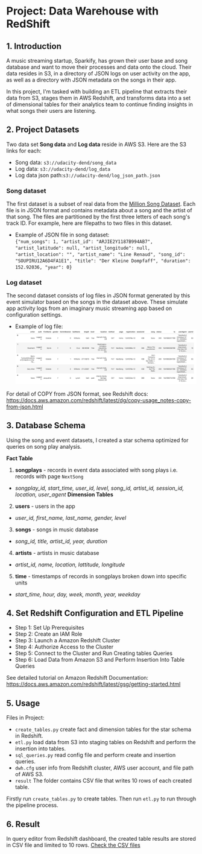# Project: Data Warehouse with RedShift

## 1. Introduction
A music streaming startup, Sparkify, has grown their user base and song database and want to move their processes and data onto the cloud. Their data resides in S3, in a directory of JSON logs on user activity on the app, as well as a directory with JSON metadata on the songs in their app. </br>

In this project, I'm tasked with building an ETL pipeline that extracts their data from S3, stages them in AWS Redshift, and transforms data into a set of dimensional tables for their analytics team to continue finding insights in what songs their users are listening.

## 2. Project Datasets
Two data set **Song data** and **Log data** reside in AWS S3. Here are the S3 links for each:
 - Song data: `s3://udacity-dend/song_data`
 - Log data: `s3://udacity-dend/log_data`
 - Log data json path:`s3://udacity-dend/log_json_path.json`</br>

### Song dataset
The first dataset is a subset of real data from the [Million Song Dataset](http://millionsongdataset.com/). Each file is in JSON format and contains metadata about a song and the artist of that song. The files are partitioned by the first three letters of each song's track ID. For example, here are filepaths to two files in this dataset. </br>

 - Example of JSON file in song dataset: </br>
`{"num_songs": 1, "artist_id": "ARJIE2Y1187B994AB7", "artist_latitude": null, "artist_longitude": null, "artist_location": "", "artist_name": "Line Renaud", "song_id": "SOUPIRU12A6D4FA1E1", "title": "Der Kleine Dompfaff", "duration": 152.92036, "year": 0}`

### Log dataset
The second dataset consists of log files in JSON format generated by this event simulator based on the songs in the dataset above. These simulate app activity logs from an imaginary music streaming app based on configuration settings.
- Example of log file: </br>
![log file](log-data.png)

For detail of COPY from JSON format, see Redshift docs: https://docs.aws.amazon.com/redshift/latest/dg/copy-usage_notes-copy-from-json.html

## 3. Database Schema
Using the song and event datasets, I created a star schema optimized for queries on song play analysis. </br>

**Fact Table**
1. **songplays** - records in event data associated with song plays i.e. records with page `NextSong`
 - *songplay_id, start_time, user_id, level, song_id, artist_id, session_id, location, user_agent*
**Dimension Tables**
2. **users** - users in the app
- *user_id, first_name, last_name, gender, level*
3. **songs** - songs in music database
- *song_id, title, artist_id, year, duration*
4. **artists** - artists in music database
- *artist_id, name, location, lattitude, longitude*
5. **time** - timestamps of records in songplays broken down into specific units
- *start_time, hour, day, week, month, year, weekday*

## 4. Set Redshift Configuration and ETL Pipeline
- Step 1: Set Up Prerequisites
- Step 2: Create an IAM Role
- Step 3: Launch a Amazon Redshift Cluster
- Step 4: Authorize Access to the Cluster
- Step 5: Connect to the Cluster and Run Creating tables Queries
- Step 6: Load Data from Amazon S3 and Perform Insertion Into Table Queries </br>

See detailed tutorial on Amazon Redshift Documentation:
https://docs.aws.amazon.com/redshift/latest/gsg/getting-started.html    

## 5. Usage
Files in Project:
 - `create_tables.py` create fact and dimension tables for the star schema in Redshift.
 - `etl.py` load data from S3 into staging tables on Redshift and perform the insertion into tables.
 - `sql_queries.py` read config file and perform create and insertion queries.
 - `dwh.cfg` user info from Redshift cluster, AWS user account, and file path of AWS S3. 
 - `result` The folder contains CSV file that writes 10 rows of each created table.

 Firstly run `create_tables.py` to create tables. Then run `etl.py` to run through the pipeline process.

## 6. Result
In query editor from Redshift dashboard, the created table results are stored in CSV file and limited to 10 rows.
[Check the CSV files](result)
 
